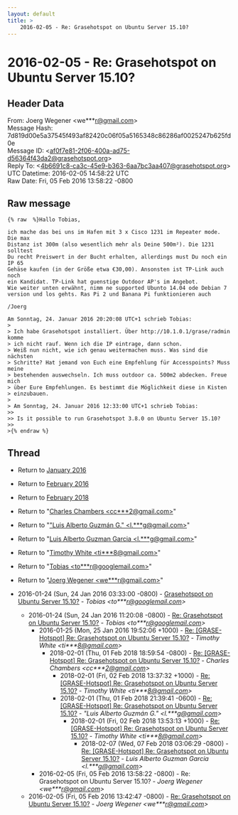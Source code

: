 ```yaml
---
layout: default
title: >
    2016-02-05 - Re: Grasehotspot on Ubuntu Server 15.10?
---
```


# 2016-02-05 - Re: Grasehotspot on Ubuntu Server 15.10?

## Header Data

From: Joerg Wegener \<we***r@gmail.com\><br>
Message Hash: 7d819d00e5a37545f493af82420c06f05a5165348c86286af0025247b625fd0e<br>
Message ID: \<af0f7e81-2f06-400a-ad75-d56364f43da2@grasehotspot.org\><br>
Reply To: \<4b6691c8-ca3c-45e9-b363-6aa7bc3aa407@grasehotspot.org\><br>
UTC Datetime: 2016-02-05 14:58:22 UTC<br>
Raw Date: Fri, 05 Feb 2016 13:58:22 -0800<br>

## Raw message

```
{% raw  %}Hallo Tobias,

ich mache das bei uns im Hafen mit 3 x Cisco 1231 im Repeater mode. Die max 
Distanz ist 300m (also wesentlich mehr als Deine 500m²). Die 1231 solltest 
Du recht Preiswert in der Bucht erhalten, allerdings must Du noch ein IP 65 
Gehäse kaufen (in der Größe etwa €30,00). Ansonsten ist TP-Link auch noch 
ein Kandidat. TP-Link hat guenstige Outdoor AP's im Angebot. 
Wie weiter unten erwähnt, nimm ne supported Ubunto 14.04 ode Debian 7 
version und los gehts. Ras Pi 2 und Banana Pi funktionieren auch

/Joerg

Am Sonntag, 24. Januar 2016 20:20:08 UTC+1 schrieb Tobias:
>
> Ich habe Grasehotspot installiert. Über http://10.1.0.1/grase/radmin komme 
> ich nicht rauf. Wenn ich die IP eintrage, dann schon. 
> Weiß nun nicht, wie ich genau weitermachen muss. Was sind die nächsten 
> Schritte? Hat jemand von Euch eine Empfehlung für Accesspoints? Muss meine 
> bestehenden auswechseln. Ich muss outdoor ca. 500m2 abdecken. Freue mich 
> über Eure Empfehlungen. Es bestimmt die Möglichkeit diese in Kisten 
> einzubauen. 
>
> Am Sonntag, 24. Januar 2016 12:33:00 UTC+1 schrieb Tobias:
>>
>> Is it possible to run Grasehotspot 3.8.0 on Ubuntu Server 15.10? 
>>
>{% endraw %}
```

## Thread

+ Return to [January 2016](/archive/2016/01)
+ Return to [February 2016](/archive/2016/02)
+ Return to [February 2018](/archive/2018/02)

+ Return to "[Charles Chambers <cc***2<span>@</span>gmail.com>](/authors/cc___2_at_gmail_com)"
+ Return to "["Luis Alberto Guzmán G." <l.***g<span>@</span>gmail.com>](/authors/l____g_at_gmail_com)"
+ Return to "[Luis Alberto Guzman Garcia <l.***g<span>@</span>gmail.com>](/authors/l____g_at_gmail_com)"
+ Return to "[Timothy White <ti***8<span>@</span>gmail.com>](/authors/ti___8_at_gmail_com)"
+ Return to "[Tobias <to***r<span>@</span>googlemail.com>](/authors/to___r_at_googlemail_com)"
+ Return to "[Joerg Wegener <we***r<span>@</span>gmail.com>](/authors/we___r_at_gmail_com)"

+ 2016-01-24 (Sun, 24 Jan 2016 03:33:00 -0800) - [Grasehotspot on Ubuntu Server 15.10?](/archive/2016/01/ad4749d2176569def3e5cfea97a2381f3cdcb17c31ee24bfe7cc654895124179) - _Tobias \<to***r@googlemail.com\>_
  + 2016-01-24 (Sun, 24 Jan 2016 11:20:08 -0800) - [Re: Grasehotspot on Ubuntu Server 15.10?](/archive/2016/01/1d6a9590132ea35b8ad3eeec88114ca1dfc89f15af92ce50e0f80849b16da0da) - _Tobias \<to***r@googlemail.com\>_
    + 2016-01-25 (Mon, 25 Jan 2016 19:52:06 +1000) - [Re: [GRASE-Hotspot] Re: Grasehotspot on Ubuntu Server 15.10?](/archive/2016/01/1fe9d179745f9654dd8729753aaec83bbf7782ee7255e568b3f8dca9bff53806) - _Timothy White \<ti***8@gmail.com\>_
      + 2018-02-01 (Thu, 01 Feb 2018 18:59:54 -0800) - [Re: [GRASE-Hotspot] Re: Grasehotspot on Ubuntu Server 15.10?](/archive/2018/02/9c948f28430baaa366399b74747f255f0028d300a9131b4a686976f6a8b06783) - _Charles Chambers \<cc***2@gmail.com\>_
        + 2018-02-01 (Fri, 02 Feb 2018 13:37:32 +1000) - [Re: [GRASE-Hotspot] Re: Grasehotspot on Ubuntu Server 15.10?](/archive/2018/02/9de1ea0b354783afd91622c395c6cf8338abacf3878f06f42bcde04f26bedb8d) - _Timothy White \<ti***8@gmail.com\>_
        + 2018-02-01 (Thu, 01 Feb 2018 21:39:41 -0600) - [Re: [GRASE-Hotspot] Re: Grasehotspot on Ubuntu Server 15.10?](/archive/2018/02/6f8c3c92c6b58d05e748e9c54050dbad529f66c2ed752fb5a8928111effd1af4) - _"Luis Alberto Guzmán G." \<l.***g@gmail.com\>_
          + 2018-02-01 (Fri, 02 Feb 2018 13:53:13 +1000) - [Re: [GRASE-Hotspot] Re: Grasehotspot on Ubuntu Server 15.10?](/archive/2018/02/106943f406f1725b1f9b4b907ebf5e1eae29919ebb8fdf1654f681888f23b707) - _Timothy White \<ti***8@gmail.com\>_
            + 2018-02-07 (Wed, 07 Feb 2018 03:06:29 -0800) - [Re: [GRASE-Hotspot] Re: Grasehotspot on Ubuntu Server 15.10?](/archive/2018/02/f2345902de646af1609933a206071fd94695a4fb2151ace67f405287d99dfd5c) - _Luis Alberto Guzman Garcia \<l.***g@gmail.com\>_
    + 2016-02-05 (Fri, 05 Feb 2016 13:58:22 -0800) - Re: Grasehotspot on Ubuntu Server 15.10? - _Joerg Wegener \<we***r@gmail.com\>_
  + 2016-02-05 (Fri, 05 Feb 2016 13:42:47 -0800) - [Re: Grasehotspot on Ubuntu Server 15.10?](/archive/2016/02/76ec1af37d9784e70b79c118e9c35e5d326be08161753dbd534d5038a31156f7) - _Joerg Wegener \<we***r@gmail.com\>_

